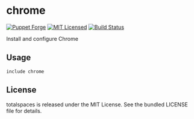 chrome
==============

[![Puppet Forge](https://img.shields.io/puppetforge/v/halyard/chrome.svg)](https://forge.puppetlabs.com/halyard/chrome)
[![MIT Licensed](https://img.shields.io/badge/license-MIT-green.svg)](https://tldrlegal.com/license/mit-license)
[![Build Status](https://img.shields.io/circleci/project/halyard/puppet-chrome.svg)](https://circleci.com/gh/halyard/puppet-chrome)

Install and configure Chrome

## Usage

```puppet
include chrome
```

## License

totalspaces is released under the MIT License. See the bundled LICENSE file for details.

